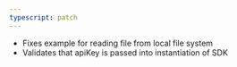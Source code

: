 ```yaml
---
typescript: patch
---
```


- Fixes example for reading file from local file system
- Validates that apiKey is passed into instantiation of SDK


